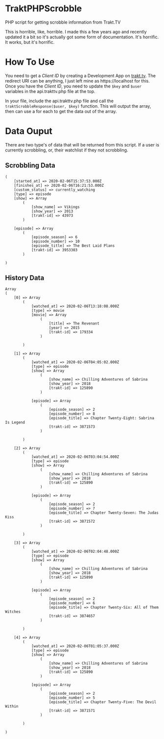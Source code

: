 # TraktPHPScrobble
PHP script for getting scrobble information from Trakt.TV

This is horrible, like, horrible.  I made this a few years ago and recently updated it a bit so it's actually got some form of documentation.  It's horrific.  It works, but it's horrific. 

# How To Use
You need to get a _Client ID_ by creating a Development App on [trakt.tv](https://trakt.tv/oauth/applications). The redirect URI can be anything, I just left mine as https://localhost for this.  Once you have the _Client ID_, you need to update the `$key` and `$user` variables in the api.trakttv.php file at the top.

In your file, include the api.trakttv.php file and call the `traktScrobbleResponse($user, $key)` function. This will output the array, then can use a for each to get the data out of the array. 

# Data Ouput

There are two type's of data that will be returned from this script.  If a user is currently scrobbling, or, their watchlist if they not scrobbling. 

## Scrobbling Data
```
(
    [started_at] => 2020-02-06T15:37:53.000Z
    [finishes_at] => 2020-02-06T16:21:53.000Z
    [custom_status] => currently_watching
    [type] => episode
    [show] => Array
        (
            [show_name] => Vikings
            [show_year] => 2013
            [trakt-id] => 43973
        )

    [episode] => Array
        (
            [episode_season] => 6
            [episode_number] => 10
            [episode_title] => The Best Laid Plans
            [trakt-id] => 3953303
        )

)
```

## History Data
```
Array
(
    [0] => Array
        (
            [watched_at] => 2020-02-06T13:18:08.000Z
            [type] => movie
            [movie] => Array
                (
                    [title] => The Revenant
                    [year] => 2015
                    [trakt-id] => 179334
                )

        )

    [1] => Array
        (
            [watched_at] => 2020-02-06T04:05:02.000Z
            [type] => episode
            [show] => Array
                (
                    [show_name] => Chilling Adventures of Sabrina
                    [show_year] => 2018
                    [trakt-id] => 125890
                )

            [episode] => Array
                (
                    [episode_season] => 2
                    [episode_number] => 8
                    [episode_title] => Chapter Twenty-Eight: Sabrina Is Legend
                    [trakt-id] => 3871573
                )

        )

    [2] => Array
        (
            [watched_at] => 2020-02-06T03:04:54.000Z
            [type] => episode
            [show] => Array
                (
                    [show_name] => Chilling Adventures of Sabrina
                    [show_year] => 2018
                    [trakt-id] => 125890
                )

            [episode] => Array
                (
                    [episode_season] => 2
                    [episode_number] => 7
                    [episode_title] => Chapter Twenty-Seven: The Judas Kiss
                    [trakt-id] => 3871572
                )

        )

    [3] => Array
        (
            [watched_at] => 2020-02-06T02:04:48.000Z
            [type] => episode
            [show] => Array
                (
                    [show_name] => Chilling Adventures of Sabrina
                    [show_year] => 2018
                    [trakt-id] => 125890
                )

            [episode] => Array
                (
                    [episode_season] => 2
                    [episode_number] => 6
                    [episode_title] => Chapter Twenty-Six: All of Them Witches
                    [trakt-id] => 3874657
                )

        )

    [4] => Array
        (
            [watched_at] => 2020-02-06T01:05:37.000Z
            [type] => episode
            [show] => Array
                (
                    [show_name] => Chilling Adventures of Sabrina
                    [show_year] => 2018
                    [trakt-id] => 125890
                )

            [episode] => Array
                (
                    [episode_season] => 2
                    [episode_number] => 5
                    [episode_title] => Chapter Twenty-Five: The Devil Within
                    [trakt-id] => 3871571
                )

        )

)
```
